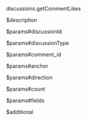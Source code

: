 discussions.getCommentLikes

$description


$params#discussionId


$params#discussionType


$params#comment_id


$params#anchor


$params#direction


$params#count


$params#fields


$additional
